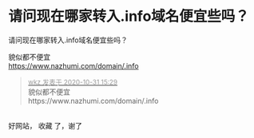 # 请问现在哪家转入.info域名便宜些吗？


请问现在哪家转入.info域名便宜些吗？

貌似都不便宜<img src="static/image/smiley/yct/022.gif" smilieid="42" border="0" alt="" /><br />
https://www.nazhumi.com/domain/.info

<div class="quote"><blockquote><font size="2"><a href="https://www.hostloc.com/forum.php?mod=redirect&amp;goto=findpost&amp;pid=9380843&amp;ptid=760605" target="_blank"><font color="#999999">wkz 发表于 2020-10-31 15:29</font></a></font><br />
貌似都不便宜<br />
https://www.nazhumi.com/domain/.info</blockquote></div><br />
好网站， 收藏 了，谢了
